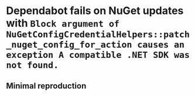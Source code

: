 # Dependabot fails on NuGet updates with `Block argument of NuGetConfigCredentialHelpers::patch_nuget_config_for_action causes an exception A compatible .NET SDK was not found.`

## Minimal reproduction
